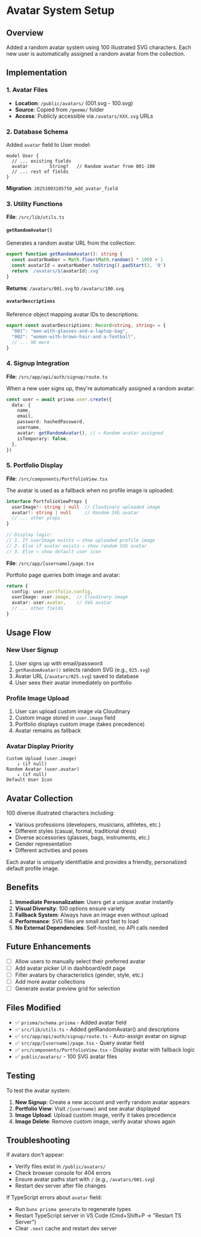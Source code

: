 # Avatar System Setup

## Overview
Added a random avatar system using 100 illustrated SVG characters. Each new user is automatically assigned a random avatar from the collection.

## Implementation

### 1. Avatar Files
- **Location**: `/public/avatars/` (001.svg - 100.svg)
- **Source**: Copied from `/geeme/` folder
- **Access**: Publicly accessible via `/avatars/XXX.svg` URLs

### 2. Database Schema
Added `avatar` field to User model:
```prisma
model User {
  // ... existing fields
  avatar        String?   // Random avatar from 001-100
  // ... rest of fields
}
```

**Migration**: `20251003105750_add_avatar_field`

### 3. Utility Functions

**File**: `/src/lib/utils.ts`

#### `getRandomAvatar()`
Generates a random avatar URL from the collection:
```typescript
export function getRandomAvatar(): string {
  const avatarNumber = Math.floor(Math.random() * 100) + 1
  const avatarId = avatarNumber.toString().padStart(3, '0')
  return `/avatars/${avatarId}.svg`
}
```

**Returns**: `/avatars/001.svg` to `/avatars/100.svg`

#### `avatarDescriptions`
Reference object mapping avatar IDs to descriptions:
```typescript
export const avatarDescriptions: Record<string, string> = {
  "001": "man-with-glasses-and-a-laptop-bag",
  "002": "woman-with-brown-hair-and-a-football",
  // ... 98 more
}
```

### 4. Signup Integration

**File**: `/src/app/api/auth/signup/route.ts`

When a new user signs up, they're automatically assigned a random avatar:
```typescript
const user = await prisma.user.create({
  data: {
    name,
    email,
    password: hashedPassword,
    username,
    avatar: getRandomAvatar(), // ← Random avatar assigned
    isTemporary: false,
  },
})
```

### 5. Portfolio Display

**File**: `/src/components/PortfolioView.tsx`

The avatar is used as a fallback when no profile image is uploaded:

```typescript
interface PortfolioViewProps {
  userImage?: string | null  // Cloudinary uploaded image
  avatar?: string | null     // Random SVG avatar
  // ... other props
}

// Display logic:
// 1. If userImage exists → show uploaded profile image
// 2. Else if avatar exists → show random SVG avatar  
// 3. Else → show default user icon
```

**File**: `/src/app/[username]/page.tsx`

Portfolio page queries both image and avatar:
```typescript
return {
  config: user.portfolio.config,
  userImage: user.image,  // Cloudinary image
  avatar: user.avatar,    // SVG avatar
  // ... other fields
}
```

## Usage Flow

### New User Signup
1. User signs up with email/password
2. `getRandomAvatar()` selects random SVG (e.g., `025.svg`)
3. Avatar URL (`/avatars/025.svg`) saved to database
4. User sees their avatar immediately on portfolio

### Profile Image Upload
1. User can upload custom image via Cloudinary
2. Custom image stored in `user.image` field
3. Portfolio displays custom image (takes precedence)
4. Avatar remains as fallback

### Avatar Display Priority
```
Custom Upload (user.image) 
    ↓ (if null)
Random Avatar (user.avatar)
    ↓ (if null)
Default User Icon
```

## Avatar Collection

100 diverse illustrated characters including:
- Various professions (developers, musicians, athletes, etc.)
- Different styles (casual, formal, traditional dress)
- Diverse accessories (glasses, bags, instruments, etc.)
- Gender representation
- Different activities and poses

Each avatar is uniquely identifiable and provides a friendly, personalized default profile image.

## Benefits

1. **Immediate Personalization**: Users get a unique avatar instantly
2. **Visual Diversity**: 100 options ensure variety
3. **Fallback System**: Always have an image even without upload
4. **Performance**: SVG files are small and fast to load
5. **No External Dependencies**: Self-hosted, no API calls needed

## Future Enhancements

- [ ] Allow users to manually select their preferred avatar
- [ ] Add avatar picker UI in dashboard/edit page
- [ ] Filter avatars by characteristics (gender, style, etc.)
- [ ] Add more avatar collections
- [ ] Generate avatar preview grid for selection

## Files Modified

- ✅ `prisma/schema.prisma` - Added avatar field
- ✅ `src/lib/utils.ts` - Added getRandomAvatar() and descriptions
- ✅ `src/app/api/auth/signup/route.ts` - Auto-assign avatar on signup
- ✅ `src/app/[username]/page.tsx` - Query avatar field
- ✅ `src/components/PortfolioView.tsx` - Display avatar with fallback logic
- ✅ `public/avatars/` - 100 SVG avatar files

## Testing

To test the avatar system:

1. **New Signup**: Create a new account and verify random avatar appears
2. **Portfolio View**: Visit `/{username}` and see avatar displayed
3. **Image Upload**: Upload custom image, verify it takes precedence
4. **Image Delete**: Remove custom image, verify avatar shows again

## Troubleshooting

If avatars don't appear:
- Verify files exist in `/public/avatars/`
- Check browser console for 404 errors
- Ensure avatar paths start with `/` (e.g., `/avatars/001.svg`)
- Restart dev server after file changes

If TypeScript errors about `avatar` field:
- Run `bunx prisma generate` to regenerate types
- Restart TypeScript server in VS Code (Cmd+Shift+P → "Restart TS Server")
- Clear `.next` cache and restart dev server
